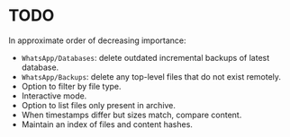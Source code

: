 # TODO

In approximate order of decreasing importance:

* `WhatsApp/Databases`: delete outdated incremental backups of latest database.
* `WhatsApp/Backups`: delete any top-level files that do not exist remotely.
* Option to filter by file type.
* Interactive mode.
* Option to list files only present in archive.
* When timestamps differ but sizes match, compare content.
* Maintain an index of files and content hashes.

